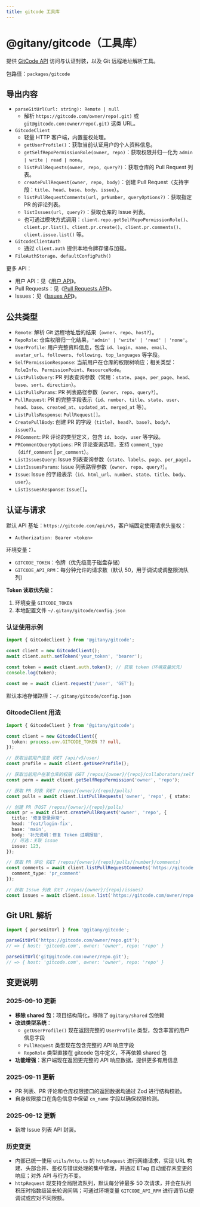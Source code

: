 ```yaml
---
title: gitcode 工具库
---
```


# @gitany/gitcode（工具库）

提供 [GitCode API](https://docs.gitcode.com/docs/apis/) 访问与认证封装，以及 Git 远程地址解析工具。

包路径：`packages/gitcode`

## 导出内容

- `parseGitUrl(url: string): Remote | null`
  - 解析 `https://gitcode.com/owner/repo(.git)` 或 `git@gitcode.com:owner/repo(.git)` 这类 URL。
- `GitcodeClient`
  - 轻量 HTTP 客户端，内置鉴权处理。
  - `getUserProfile()`：获取当前认证用户的个人资料信息。
  - `getSelfRepoPermissionRole(owner, repo)`：获取权限并归一化为 `admin | write | read | none`。
  - `listPullRequests(owner, repo, query?)`：获取仓库的 Pull Request 列表。
  - `createPullRequest(owner, repo, body)`：创建 Pull Request（支持字段：`title`、`head`、`base`、`body`、`issue`）。
  - `listPullRequestComments(url, prNumber, queryOptions?)`：获取指定 PR 的评论列表。
  - `listIssues(url, query?)`：获取仓库的 Issue 列表。
  - 也可通过模块方式调用：`client.repo.getSelfRepoPermissionRole()`、`client.pr.list()`、`client.pr.create()`、`client.pr.comments()`、`client.issue.list()` 等。
- `GitcodeClientAuth`
  - 通过 `client.auth` 提供本地令牌存储与加载。
- `FileAuthStorage`、`defaultConfigPath()`

更多 API：

- 用户 API：见《[用户 API](./user.md)》。
- Pull Requests：见《[Pull Requests API](./pr.md)》。
- Issues：见《[Issues API](./issue.md)》。

## 公共类型

- `Remote`: 解析 Git 远程地址后的结果（`owner`、`repo`、`host?`）。
- `RepoRole`: 仓库权限归一化结果，`'admin' | 'write' | 'read' | 'none'`。
- `UserProfile`: 用户完整资料信息，包含 `id`、`login`、`name`、`email`、`avatar_url`、`followers`、`following`、`top_languages` 等字段。
- `SelfPermissionResponse`: 当前用户在仓库的权限树响应；相关类型：`RoleInfo`、`PermissionPoint`、`ResourceNode`。
- `ListPullsQuery`: PR 列表查询参数（常用：`state`、`page`、`per_page`、`head`、`base`、`sort`、`direction`）。
- `ListPullsParams`: PR 列表路径参数（`owner`、`repo`、`query?`）。
- `PullRequest`: PR 的完整字段表示（`id`、`number`、`title`、`state`、`user`、`head`、`base`、`created_at`、`updated_at`、`merged_at` 等）。
- `ListPullsResponse`: `PullRequest[]`。
- `CreatePullBody`: 创建 PR 的字段（`title?`、`head?`、`base?`、`body?`、`issue?`）。
- `PRComment`: PR 评论的类型定义，包含 `id`、`body`、`user` 等字段。
- `PRCommentQueryOptions`: PR 评论查询选项，支持 `comment_type`（`diff_comment` | `pr_comment`）。
- `ListIssuesQuery`: Issue 列表查询参数（`state`、`labels`、`page`、`per_page`）。
- `ListIssuesParams`: Issue 列表路径参数（`owner`、`repo`、`query?`）。
- `Issue`: Issue 的字段表示（`id`、`html_url`、`number`、`state`、`title`、`body`、`user`）。
- `ListIssuesResponse`: `Issue[]`。

## 认证与请求

默认 API 基址：`https://gitcode.com/api/v5`，客户端固定使用请求头鉴权：

- `Authorization: Bearer <token>`

环境变量：

- `GITCODE_TOKEN`：令牌（优先级高于磁盘存储）
- `GITCODE_API_RPM`：每分钟允许的请求数（默认 50，用于调试或调整限流队列）

**Token 读取优先级**：
1. 环境变量 `GITCODE_TOKEN`
2. 本地配置文件 `~/.gitany/gitcode/config.json`

### 认证使用示例

```ts
import { GitCodeClient } from '@gitany/gitcode';

const client = new GitcodeClient();
await client.auth.setToken('your_token', 'bearer');

const token = await client.auth.token(); // 获取 token（环境变量优先）
console.log(token);

const me = await client.request('/user', 'GET');
```

默认本地存储路径：`~/.gitany/gitcode/config.json`

### GitcodeClient 用法

```ts
import { GitcodeClient } from '@gitany/gitcode';

const client = new GitcodeClient({
  token: process.env.GITCODE_TOKEN ?? null,
});

// 获取当前用户信息（GET /api/v5/user）
const profile = await client.getUserProfile();

// 获取当前用户在某仓库的权限（GET /repos/{owner}/{repo}/collaborators/self-permission）
const perm = await client.getSelfRepoPermission('owner', 'repo');

// 获取 PR 列表（GET /repos/{owner}/{repo}/pulls）
const pulls = await client.listPullRequests('owner', 'repo', { state: 'open', page: 1, per_page: 20 });

// 创建 PR（POST /repos/{owner}/{repo}/pulls）
const pr = await client.createPullRequest('owner', 'repo', {
  title: '修复登录异常',
  head: 'feat/login-fix',
  base: 'main',
  body: '补充说明：修复 Token 过期报错',
  // 可选：关联 issue
  issue: 123,
});

// 获取 PR 评论（GET /repos/{owner}/{repo}/pulls/{number}/comments）
const comments = await client.listPullRequestComments('https://gitcode.com/owner/repo.git', 123, {
  comment_type: 'pr_comment'
});

// 获取 Issue 列表（GET /repos/{owner}/{repo}/issues）
const issues = await client.issue.list('https://gitcode.com/owner/repo.git', { state: 'open' });
```

## Git URL 解析

```ts
import { parseGitUrl } from '@gitany/gitcode';

parseGitUrl('https://gitcode.com/owner/repo.git');
// => { host: 'gitcode.com', owner: 'owner', repo: 'repo' }

parseGitUrl('git@gitcode.com:owner/repo.git');
// => { host: 'gitcode.com', owner: 'owner', repo: 'repo' }
```

## 变更说明

### 2025-09-10 更新

- **移除 shared 包**：项目结构简化，移除了 `@gitany/shared` 包依赖
- **改进类型系统**：
  - `getUserProfile()` 现在返回完整的 `UserProfile` 类型，包含丰富的用户信息字段
  - `PullRequest` 类型现在包含完整的 API 响应字段
  - `RepoRole` 类型直接在 gitcode 包中定义，不再依赖 shared 包
- **功能增强**：客户端现在返回更完整的 API 响应数据，提供更多有用信息

### 2025-09-11 更新

- PR 列表、PR 评论和仓库权限接口的返回数据均通过 Zod 进行结构校验。
- 自身权限接口在角色信息中保留 `cn_name` 字段以确保权限检测。

### 2025-09-12 更新

- 新增 Issue 列表 API 封装。

### 历史变更

- 内部已统一使用 `utils/http.ts` 的 `httpRequest` 进行网络请求，实现 URL 构建、头部合并、鉴权与错误处理的集中管理，并通过 ETag 自动缓存未变更的响应；对外 API 与行为不变。
- `httpRequest` 现支持全局限流队列，默认每分钟最多 50 次请求，并会在队列积压时指数级延长轮询间隔；可通过环境变量 `GITCODE_API_RPM` 进行调节以便调试或应对不同限额。
